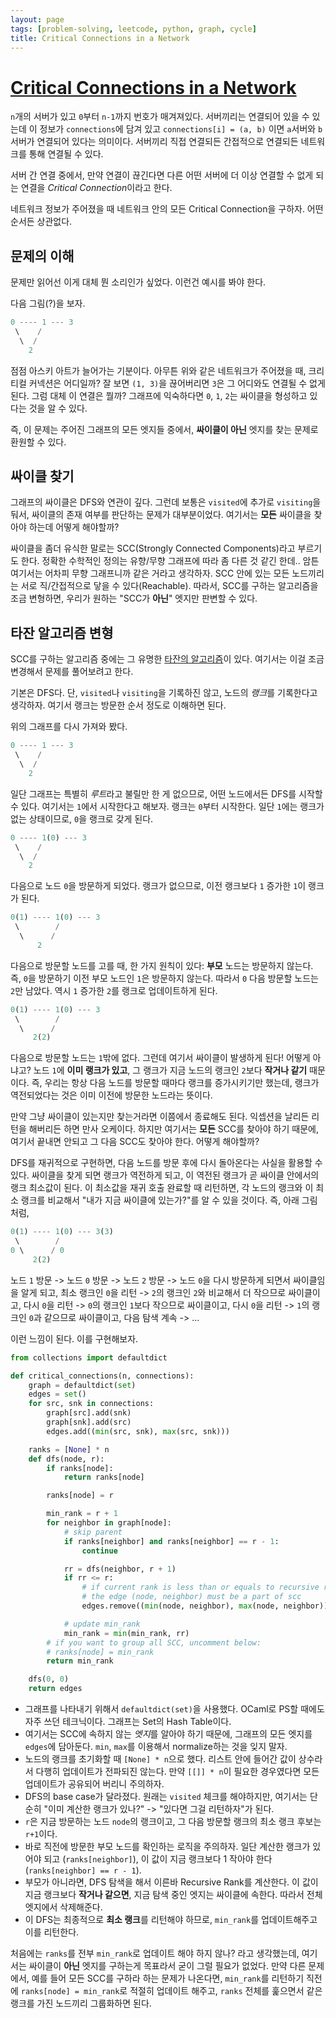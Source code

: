 ```yaml
---
layout: page
tags: [problem-solving, leetcode, python, graph, cycle]
title: Critical Connections in a Network
---
```


# [Critical Connections in a Network](https://leetcode.com/problems/critical-connections-in-a-network/)
 `n`개의 서버가 있고 `0`부터 `n-1`까지 번호가 매겨져있다. 서버끼리는
 연결되어 있을 수 있는데 이 정보가 `connections`에 담겨 있고
 `connections[i] = (a, b)` 이면 `a`서버와 `b`서버가 연결되어 있다는
 의미이다. 서버끼리 직접 연결되든 간접적으로 연결되든 네트워크를 통해
 연결될 수 있다.

 서버 간 연결 중에서, 만약 연결이 끊긴다면 다른 어떤 서버에 더 이상
 연결할 수 없게 되는 연결을 *Critical Connection*이라고 한다.

 네트워크 정보가 주어졌을 때 네트워크 안의 모든 Critical Connection을
 구하자. 어떤 순서든 상관없다.

## 문제의 이해
 문제만 읽어선 이게 대체 뭔 소리인가 싶었다. 이런건 예시를 봐야 한다.

 다음 그림(?)을 보자.

```python
0 ---- 1 --- 3
 \    /
  \  /
    2
```

 점점 아스키 아트가 늘어가는 기분이다. 아무튼 위와 같은 네트워크가
 주어졌을 때, 크리티컬 커넥션은 어디일까? 잘 보면 `(1, 3)`을
 끊어버리면 `3`은 그 어디와도 연결될 수 없게 된다. 그럼 대체 이 연결은
 뭘까? 그래프에 익숙하다면 `0`, `1`, `2`는 싸이클을 형성하고 있다는
 것을 알 수 있다.

 즉, 이 문제는 주어진 그래프의 모든 엣지들 중에서, **싸이클이 아닌**
 엣지를 찾는 문제로 환원할 수 있다.

## 싸이클 찾기
 그래프의 싸이클은 DFS와 연관이 깊다. 그런데 보통은 `visited`에 추가로
 `visiting`을 둬서, 싸이클의 존재 여부를 판단하는 문제가
 대부분이었다. 여기서는 **모든** 싸이클을 찾아야 하는데 어떻게
 해야할까?

 싸이클을 좀더 유식한 말로는 SCC(Strongly Connected Components)라고
 부르기도 한다. 정확한 수학적인 정의는 유향/무향 그래프에 따라 좀 다른
 것 같긴 한데.. 암튼 여기서는 어차피 무향 그래프니까 같은 거라고
 생각하자. SCC 안에 있는 모든 노드끼리는 서로 직/간접적으로 닿을 수
 있다(Reachable). 따라서, SCC를 구하는 알고리즘을 조금 변형하면,
 우리가 원하는 "SCC가 **아닌**" 엣지만 판변할 수 있다.

## 타잔 알고리즘 변형
 SCC를 구하는 알고리즘 중에는 그 유명한 [타잔의
 알고리즘](https://en.wikipedia.org/wiki/Tarjan%27s_strongly_connected_components_algorithm)이
 있다. 여기서는 이걸 조금 변경해서 문제를 풀어보려고 한다.

 기본은 DFS다. 단, `visited`나 `visiting`을 기록하진 않고, 노드의
 *랭크*를 기록한다고 생각하자. 여기서 랭크는 방문한 순서 정도로
 이해하면 된다.

 위의 그래프를 다시 가져와 봤다.

```python
0 ---- 1 --- 3
 \    /
  \  /
    2
```

 일단 그래프는 특별히 *루트*라고 불릴만 한 게 없으므로, 어떤
 노드에서든 DFS를 시작할 수 있다. 여기서는 `1`에서 시작한다고
 해보자. 랭크는 `0`부터 시작한다. 일단 `1`에는 랭크가 없는 상태이므로,
 `0`을 랭크로 갖게 된다.

```python
0 ---- 1(0) --- 3
 \    /
  \  /
    2
```

 다음으로 노드 `0`을 방문하게 되었다. 랭크가 없으므로, 이전 랭크보다
 `1` 증가한 `1`이 랭크가 된다.


```python
0(1) ---- 1(0) --- 3
 \        /
  \      /
      2
```

 다음으로 방문할 노드를 고를 때, 한 가지 원칙이 있다: **부모** 노드는
 방문하지 않는다. 즉, `0`을 방문하기 이전 부모 노드인 `1`은 방문하지
 않는다. 따라서 `0` 다음 방문할 노드는 `2`만 남았다. 역시 `1` 증가한
 `2`를 랭크로 업데이트하게 된다.

```python
0(1) ---- 1(0) --- 3
 \        /
  \      /
     2(2)
```

 다음으로 방문할 노드는 `1`밖에 없다. 그런데 여기서 싸이클이 발생하게
 된다! 어떻게 아냐고? 노드 `1`에 **이미 랭크가 있고**, 그 랭크가 지금
 노드의 랭크인 `2`보다 **작거나 같기** 때문이다. 즉, 우리는 항상 다음
 노드를 방문할 때마다 랭크를 증가시키기만 했는데, 랭크가 역전되었다는
 것은 이미 이전에 방문한 노드라는 뜻이다.

 만약 그냥 싸이클이 있는지만 찾는거라면 이쯤에서 종료해도
 된다. 익셉션을 날리든 리턴을 해버리든 하면 만사 오케이다. 하지만
 여기서는 **모든** SCC를 찾아야 하기 때문에, 여기서 끝내면 안되고 그
 다음 SCC도 찾아야 한다. 어떻게 해야할까?

 DFS를 재귀적으로 구현하면, 다음 노드를 방문 후에 다시 돌아온다는
 사실을 활용할 수 있다. 싸이클을 찾게 되면 랭크가 역전하게 되고, 이
 역전된 랭크가 곧 싸이클 안에서의 랭크 최소값이 된다. 이 최소값을 재귀
 호출 완료할 때 리턴하면, 각 노드의 랭크와 이 최소 랭크를 비교해서
 "내가 지금 싸이클에 있는가?"를 알 수 있을 것이다. 즉, 아래 그림처럼,


```python
0(1) ---- 1(0) --- 3(3)
 \        /
0 \      / 0
     2(2)
```

 노드 `1` 방문 -> 노드 `0` 방문 -> 노드 `2` 방문 -> 노드 `0`을 다시
 방문하게 되면서 싸이클임을 알게 되고, 최소 랭크인 `0`을 리턴 -> `2`의
 랭크인 `2`와 비교해서 더 작으므로 싸이클이고, 다시 `0`을 리턴 ->
 `0`의 랭크인 `1`보다 작으므로 싸이클이고, 다시 `0`을 리턴 -> `1`의
 랭크인 `0`과 같으므로 싸이클이고, 다음 탐색 계속 -> ...

 이런 느낌이 된다. 이를 구현해보자.


```python
from collections import defaultdict

def critical_connections(n, connections):
    graph = defaultdict(set)
    edges = set()
    for src, snk in connections:
        graph[src].add(snk)
        graph[snk].add(src)
        edges.add((min(src, snk), max(src, snk)))

    ranks = [None] * n
    def dfs(node, r):
        if ranks[node]:
            return ranks[node]

        ranks[node] = r

        min_rank = r + 1
        for neighbor in graph[node]:
            # skip parent
            if ranks[neighbor] and ranks[neighbor] == r - 1:
                continue

            rr = dfs(neighbor, r + 1)
            if rr <= r:
                # if current rank is less than or equals to recursive rank,
                # the edge (node, neighbor) must be a part of scc
                edges.remove((min(node, neighbor), max(node, neighbor)))

            # update min_rank
            min_rank = min(min_rank, rr)
        # if you want to group all SCC, uncomment below:
        # ranks[node] = min_rank
        return min_rank

    dfs(0, 0)
    return edges
```
 - 그래프를 나타내기 위해서 `defaultdict(set)`을 사용했다. OCaml로
   PS할 때에도 자주 쓰던 테크닉이다. 그래프는 Set의 Hash Table이다.
 - 여기서는 SCC에 속하지 않는 *엣지*를 알아야 하기 때문에, 그래프의
   모든 엣지를 `edges`에 담아둔다. `min`, `max`를 이용해서
   normalize하는 것을 잊지 말자.
 - 노드의 랭크를 초기화할 때 `[None] * n`으로 했다. 리스트 안에 들어간
   값이 상수라서 다행히 업데이트가 전파되진 않는다. 만약 `[[]] * n`이
   필요한 경우였다면 모든 업데이트가 공유되어 버리니 주의하자.
 - DFS의 base case가 달라졌다. 원래는 `visited` 체크를 해야하지만,
   여기서는 단순히 "이미 계산한 랭크가 있나?" -> "있다면 그걸
   리턴하자"가 된다.
 - `r`은 지금 방문하는 노드 `node`의 랭크이고, 그 다음 방문할 랭크의
   최소 랭크 후보는 `r+1`이다.
 - 바로 직전에 방문한 부모 노드를 확인하는 로직을 주의하자. 일단
   계산한 랭크가 있어야 되고 (`ranks[neighbor]`), 이 값이 지금
   랭크보다 1 작아야 한다(`ranks[neighbor] == r - 1`).
 - 부모가 아니라면, DFS 탐색을 해서 이른바 Recursive Rank를
   계산한다. 이 값이 지금 랭크보다 **작거나 같으면**, 지금 탐색 중인
   엣지는 싸이클에 속한다. 따라서 전체 엣지에서 삭제해준다.
 - 이 DFS는 최종적으로 **최소 랭크**를 리턴해야 하므로, `min_rank`를
   업데이트해주고 이를 리턴한다.

 처음에는 `ranks`를 전부 `min_rank`로 업데이트 해야 하지 않나? 라고
 생각했는데, 여기서는 싸이클이 **아닌** 엣지를 구하는게 목표라서 굳이
 그럴 필요가 없었다. 만약 다른 문제에서, 예를 들어 모든 SCC를 구하라
 하는 문제가 나온다면, `min_rank`를 리턴하기 직전에 `ranks[node] =
 min_rank`로 적절히 업데이트 해주고, `ranks` 전체를 훑으면서 같은
 랭크를 가진 노드끼리 그룹화하면 된다.
